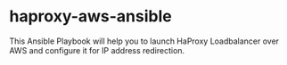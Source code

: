 # haproxy-aws-ansible
This Ansible Playbook will help you to launch HaProxy Loadbalancer over AWS and configure it for IP address redirection.
